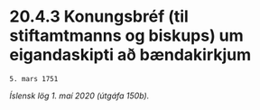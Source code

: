 # 20.4.3 Konungsbréf (til stiftamtmanns og biskups) um eigandaskipti að bændakirkjum

`5. mars 1751`

_Íslensk lög 1. maí 2020 (útgáfa 150b)._


